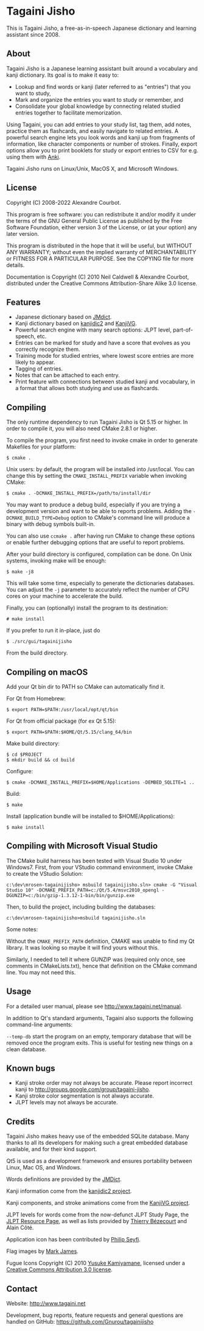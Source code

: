 Tagaini Jisho
=============

This is Tagaini Jisho, a free-as-in-speech Japanese dictionary and learning assistant since 2008.

About
-----

Tagaini Jisho is a Japanese learning assistant built around a vocabulary and kanji dictionary. Its
goal is to make it easy to:

* Lookup and find words or kanji (later referred to as "entries") that you want to study,
* Mark and organize the entries you want to study or remember, and
* Consolidate your global knowledge by connecting related studied entries together to facilitate
  memorization.

Using Tagaini, you can add entries to your study list, tag them, add notes, practice them as
flashcards, and easily navigate to related entries. A powerful search engine lets you look words and
kanji up from fragments of information, like character components or number of strokes. Finally,
export options allow you to print booklets for study or export entries to CSV for e.g. using them
with [Anki](https://apps.ankiweb.net/).

Tagaini Jisho runs on Linux/Unix, MacOS X, and Microsoft Windows.

License
-------

Copyright (C) 2008-2022 Alexandre Courbot.

This program is free software: you can redistribute it and/or modify it under the terms of the GNU
General Public License as published by the Free Software Foundation, either version 3 of the
License, or (at your option) any later version.

This program is distributed in the hope that it will be useful, but WITHOUT ANY WARRANTY; without
even the implied warranty of MERCHANTABILITY or FITNESS FOR A PARTICULAR PURPOSE.  See the COPYING
file for more details.

Documentation is Copyright (C) 2010 Neil Caldwell & Alexandre Courbot, distributed under the
Creative Commons Attribution-Share Alike 3.0 license.

Features
--------

- Japanese dictionary based on [JMdict](https://www.edrdg.org/jmdict/j_jmdict.html).
- Kanji dictionary based on [kanjidic2](http://nihongo.monash.edu/kanjidic2/index.html) and
  [KanjiVG](https://kanjivg.tagaini.net/).
- Powerful search engine with many search options: JLPT level, part-of-speech, etc.
- Entries can be marked for study and have a score that evolves as you correctly recognize them.
- Training mode for studied entries, where lowest score entries are more likely to appear.
- Tagging of entries.
- Notes that can be attached to each entry.
- Print feature with connections between studied kanji and vocabulary, in a format that allows both
  studying and use as flashcards.

Compiling
---------

The only runtime dependency to run Tagaini Jisho is Qt 5.15 or higher. In order to compile it, you
will also need CMake 2.8.1 or higher.

To compile the program, you first need to invoke cmake in order to generate Makefiles for your
platform:

    $ cmake .

Unix users: by default, the program will be installed into /usr/local. You can change this by
setting the `CMAKE_INSTALL_PREFIX` variable when invoking CMake:

    $ cmake . -DCMAKE_INSTALL_PREFIX=/path/to/install/dir

You may want to produce a debug build, especially if you are trying a development version and want
to be able to reports problems. Adding the `-DCMAKE_BUILD_TYPE=Debug` option to CMake's command line
will produce a binary with debug symbols built-in.

You can also use `ccmake .` after having run CMake to change these options or enable further
debugging options that are useful to report problems.

After your build directory is configured, compilation can be done. On Unix systems, invoking make
will be enough:

    $ make -j8

This will take some time, especially to generate the dictionaries databases. You can adjust the `-j`
parameter to accurately reflect the number of CPU cores on your machine to accelerate the build.

Finally, you can (optionally) install the program to its destination:

    # make install

If you prefer to run it in-place, just do

    $ ./src/gui/tagainijisho

From the build directory.

Compiling on macOS
------------------

Add your Qt bin dir to PATH so CMake can automatically find it.

For Qt from Homebrew:

    $ export PATH=$PATH:/usr/local/opt/qt/bin

For Qt from official package (for ex Qt 5.15):

    $ export PATH=$PATH:$HOME/Qt/5.15/clang_64/bin

Make build directory:

    $ cd $PROJECT
    $ mkdir build && cd build

Configure:

    $ cmake -DCMAKE_INSTALL_PREFIX=$HOME/Applications -DEMBED_SQLITE=1 ..

Build:

    $ make

Install (application bundle will be installed to $HOME/Applications):

    $ make install

Compiling with Microsoft Visual Studio
--------------------------------------
The CMake build harness has been tested with Visual Studio 10 under Windows7. First, from your
VStudio command environment, invoke CMake to create the VStudio Solution:

    c:\dev\mrosen-tagainijisho> msbuild tagainijisho.sln> cmake -G "Visual Studio 10" -DCMAKE_PREFIX_PATH=c:/Qt/5.4/msvc2010_opengl -DGUNZIP=c:/bin/gzip-1.3.12-1-bin/bin/gunzip.exe

Then, to build the project, including building the databases:

    c:\dev\mrosen-tagainijisho>msbuild tagainijisho.sln

Some notes:

Without the `CMAKE_PREFIX_PATH` definition, CMAKE was unable to find my Qt library.  It was looking
so maybe it will find yours without this.

Similarly, I needed to tell it where GUNZIP was (required only once, see comments in
CMakeLists.txt), hence that definition on the CMake command line. You may not need this.

Usage
-----

For a detailed user manual, please see http://www.tagaini.net/manual.

In addition to Qt's standard arguments, Tagaini also supports the following command-line arguments:

`--temp-db` start the program on an empty, temporary database that will be removed once the program
exits. This is useful for testing new things on a clean database.

Known bugs
----------
- Kanji stroke order may not always be accurate. Please report incorrect kanji to
  http://groups.google.com/group/tagaini-jisho.
- Kanji stroke color segmentation is not always accurate.
- JLPT levels may not always be accurate.

Credits
-------

Tagaini Jisho makes heavy use of the embedded SQLite database. Many thanks to all its developers for
making such a great embedded database available, and for their kind support.

Qt5 is used as a development framework and ensures portability between Linux, Mac OS, and Windows.

Words definitions are provided by the [JMDict](http://www.csse.monash.edu.au/~jwb/jmdict.html).

Kanji information come from the [kanjidic2
project](http://www.csse.monash.edu.au/~jwb/kanjidic.html).

Kanji components, and stroke animations come from the [KanjiVG project](http://kanjivg.tagaini.net).

JLPT levels for words come from the now-defunct JLPT Study Page, the [JLPT Resource
Page](http://www.tanos.co.uk/jlpt/), as well as lists provided by [Thierry
Bézecourt](http://www.thbz.org/kanjimots/jlpt.php3) and Alain Côté.

Application icon has been contributed by [Philip Seyfi](http://divita.eu/).

Flag images by [Mark James](http://www.famfamfam.com/lab/icons/flags/).

Fugue Icons Copyright (C) 2010 [Yusuke Kamiyamane](http://p.yusukekamiyamane.com/), licensed under a
[Creative Commons Attribution 3.0 license](http://creativecommons.org/licenses/by/3.0/).

Contact
-------

Website: http://www.tagaini.net

Development, bug reports, feature requests and general questions are handled on GitHub:
https://github.com/Gnurou/tagainijisho
